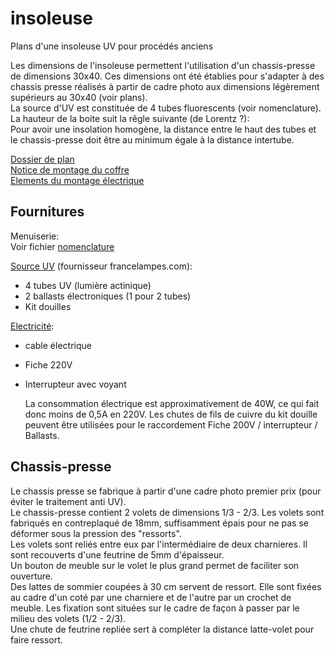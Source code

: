 # insoleuse
Plans d'une insoleuse UV pour procédés anciens

Les dimensions de l'insoleuse permettent l'utilisation d'un chassis-presse de dimensions 30x40. Ces dimensions ont été établies pour s'adapter à des chassis presse réalisés à partir de cadre photo aux dimensions légèrement supérieurs au 30x40 (voir plans).  
La source d'UV est constituée de 4 tubes fluorescents (voir nomenclature).  
La hauteur de la boite suit la rêgle suivante  (de Lorentz ?):  
Pour avoir une insolation homogène, la distance entre le haut des tubes et le chassis-presse doit être au minimum égale à la distance intertube.

[Dossier de plan](https://github.com/sebastienroy/insoleuse/blob/main/Insoleuse%2030x40%20-%20Dossier%20de%20plans.pdf)  
[Notice de montage du coffre](https://github.com/sebastienroy/insoleuse/blob/main/Insoleuse%2030%20x%2040%20-%20Notice%20de%20montage%20du%20coffre.pdf)  
[Elements du montage électrique ](https://github.com/sebastienroy/insoleuse/blob/main/INSOLEUSE%2030%20x%2040%20El%C3%A9ments%20du%20Montage%20%C3%A9lectrique.pdf)  

## Fournitures  

Menuiserie:  
Voir fichier [nomenclature](https://github.com/sebastienroy/insoleuse/blob/main/Nomenclature.xlsx)  

[Source UV](https://github.com/sebastienroy/insoleuse/blob/main/NomenclatureFranceLampes.png) (fournisseur francelampes.com):  
- 4 tubes UV (lumière actinique)  
- 2 ballasts électroniques (1 pour 2 tubes)  
- Kit douilles  

[Electricité](https://github.com/sebastienroy/insoleuse/blob/main/NomenclatureRs-online.png):
- cable électrique
- Fiche 220V
- Interrupteur avec voyant

  La consommation électrique est approximativement de 40W, ce qui fait donc moins de 0,5A en 220V. Les chutes de fils de cuivre du kit douille peuvent être utilisées pour le raccordement Fiche 200V / interrupteur / Ballasts.  

## Chassis-presse
Le chassis presse se fabrique à partir d'une cadre photo premier prix (pour éviter le traitement anti UV).  
Le chassis-presse contient 2 volets de dimensions 1/3 - 2/3. Les volets sont fabriqués en contreplaqué de 18mm, suffisamment épais pour ne pas se déformer sous la pression des "ressorts".  
Les volets sont reliés entre eux par l'intermédiaire de deux charnieres. Il sont recouverts d'une feutrine de 5mm d'épaisseur.  
Un bouton de meuble sur le volet le plus grand permet de faciliter son ouverture.  
Des lattes de sommier coupées à 30 cm servent de ressort. Elle sont fixées au cadre d'un coté par une charniere et de l'autre par un crochet de meuble.  Les fixation sont situées sur le cadre de façon à passer par le milieu des volets (1/2 - 2/3).  
Une chute de feutrine repliée sert à compléter la distance latte-volet pour faire ressort.  




  
  


